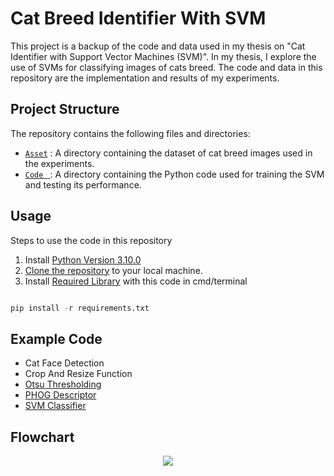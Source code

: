 # Cat Breed Identifier With SVM
This project is a backup of the code and data used in my thesis on "Cat Identifier with Support Vector Machines (SVM)". In my thesis, I explore the use of SVMs for classifying images of cats breed. The code and data in this repository are the implementation and results of my experiments.


## Project Structure

The repository contains the following files and directories:
- [` Asset `](https://github.com/prasetyodefan/Cat_Identifier/tree/main/asset)  : A directory containing the dataset of cat breed images used in the experiments.
- [` Code  ` ](https://github.com/prasetyodefan/Cat_Identifier/tree/main/code)  : A directory containing the Python code used for training the SVM and testing its performance.


## Usage 

Steps to use the code in this repository
1. Install [Python Version 3.10.0](https://www.python.org/downloads/release/python-3100/)
2. [Clone the repository](https://docs.github.com/en/desktop/contributing-and-collaborating-using-github-desktop/adding-and-cloning-repositories/cloning-and-forking-repositories-from-github-desktop) to your local machine. 
3. Install [Required Library](https://github.com/prasetyodefan/Cat_Identifier/blob/main/requirements.txt) with this code in cmd/terminal <br>
```python   

pip install -r requirements.txt    

```

## Example Code

- Cat Face Detection
- Crop And Resize Function
- [Otsu Thresholding](https://github.com/prasetyodefan/Rand-code-backup/blob/main/Otsu.md)
- [PHOG Descriptor](https://github.com/prasetyodefan/Rand-code-backup/blob/main/Phog.md)
- [SVM Classifier](https://github.com/prasetyodefan/Rand-code-backup/blob/main/SVM.md)


## Flowchart 

<p align="center">
  
<img src="https://user-images.githubusercontent.com/20703698/219513644-09d8dba3-0d70-4460-b542-995ee74ae04a.png">
  
</p>



